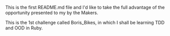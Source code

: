This is the first README.md file and I'd like to take the full advantage of the opportunity presented to my by the Makers. 

This is the 1st challenge called Boris_Bikes, in which I shall be learning TDD and OOD in Ruby.  
